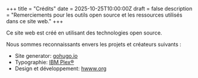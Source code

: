 +++
title = "Crédits"
date = 2025-10-25T10:00:00Z
draft = false
description = "Remerciements pour les outils open source et les ressources utilisés dans ce site web."
+++

Ce site web est créé en utilisant des technologies open source. 

Nous sommes reconnaissants envers les projets et créateurs suivants :

- Site generator: [gohugo.io](https://gohugo.io)
- Typographie: [IBM Plex®](https://www.ibm.com/plex/)
- Design et développement: [hwww.org](https://hwww.org)
